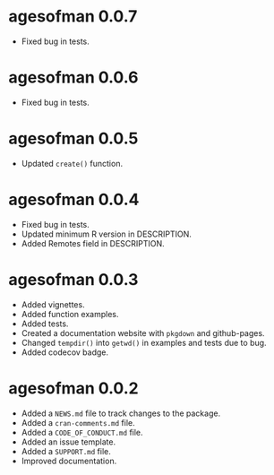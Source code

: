 # agesofman 0.0.7

* Fixed bug in tests.

# agesofman 0.0.6

* Fixed bug in tests.

# agesofman 0.0.5

* Updated `create()` function.

# agesofman 0.0.4

* Fixed bug in tests.
* Updated minimum R version in DESCRIPTION.
* Added Remotes field in DESCRIPTION.

# agesofman 0.0.3

* Added vignettes.
* Added function examples.
* Added tests.
* Created a documentation website with `pkgdown` and github-pages.
* Changed `tempdir()` into `getwd()` in examples and tests due to bug.
* Added codecov badge.

# agesofman 0.0.2

* Added a `NEWS.md` file to track changes to the package.
* Added a `cran-comments.md` file.
* Added a `CODE_OF_CONDUCT.md` file.
* Added an issue template.
* Added a `SUPPORT.md` file.
* Improved documentation.
